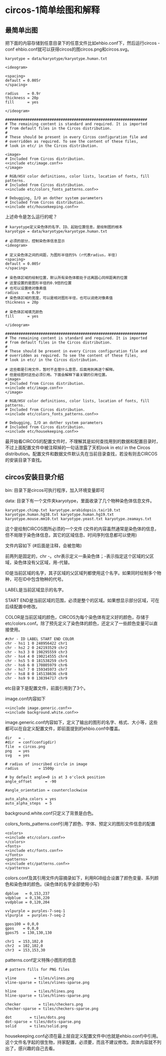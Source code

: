 # circos-1简单绘图和解释

## 最简单出图

把下面的内容存储到任意目录下的任意文件比如ehbio.conf下，然后运行circos -conf ehbio.conf就可以获得circos的图circos.png和circos.svg。

```
karyotype = data/karyotype/karyotype.human.txt

<ideogram>

<spacing>
default = 0.005r
</spacing>

radius    = 0.9r
thickness = 20p
fill      = yes

</ideogram>

################################################################
# The remaining content is standard and required. It is imported 
# from default files in the Circos distribution.
#
# These should be present in every Circos configuration file and
# overridden as required. To see the content of these files, 
# look in etc/ in the Circos distribution.

<image>
# Included from Circos distribution.
<<include etc/image.conf>>
</image>

# RGB/HSV color definitions, color lists, location of fonts, fill patterns.
# Included from Circos distribution.
<<include etc/colors_fonts_patterns.conf>>

# Debugging, I/O an dother system parameters
# Included from Circos distribution.
<<include etc/housekeeping.conf>>
```

上述命令是怎么运行的呢？

```
# karyotype定义染色体的名字、ID、起始位置信息，是绘制图的根本
karyotype = data/karyotype/karyotype.human.txt

# 必须的部分，控制染色体信息显示
<ideogram>

# 定义染色体之间的间距，为图形半径的5% (r代表radius，半径)
<spacing>
default = 0.005r
</spacing>

# 染色体区域的绘制位置，默认所有染色体都处于远离圆心同样距离的位置
# 这里设置的是图形半径的0.9倍的位置
# 也可以设置绝对像素值
radius    = 0.9r
# 染色体区域的宽度，可以是相对图形半径，也可以说绝对像素值
thickness = 20p

# 染色体区域填充颜色
fill      = yes

</ideogram>

################################################################
# The remaining content is standard and required. It is imported 
# from default files in the Circos distribution.
#
# These should be present in every Circos configuration file and
# overridden as required. To see the content of these files, 
# look in etc/ in the Circos distribution.

# 这些都是引用文件，暂时不去管什么意思，后面用到再逐个解释。
# 但是绘图时这些必须引用。下面会解释下最关键的引用位置。
<image>
# Included from Circos distribution.
<<include etc/image.conf>>
</image>

# RGB/HSV color definitions, color lists, location of fonts, fill patterns.
# Included from Circos distribution.
<<include etc/colors_fonts_patterns.conf>>

# Debugging, I/O an dother system parameters
# Included from Circos distribution.
<<include etc/housekeeping.conf>>
```

最开始看CIRCOS的配置文件时，不理解其是如何查找用到的数据和配置目录时，不过上面配置文件中被注释掉的一句话泄露了天机look in etc/ in the Circos distribution。配置文件和数据文件默认先在当前目录查找，若没有则去CIRCOS的安装目录下查找。

## circos安装目录介绍

bin: 目录下是circos可执行程序，加入环境变量即可

data: 目录下有一个文件夹karyotype，里面收录了几个物种染色体信息文件。

```
karyotype.chimp.txt karyotype.arabidopsis.tair10.txt
karyotype.human.hg38.txt karyotype.human.hg19.txt
karyotype.mouse.mm10.txt karyotype.yeast.txt karyotype.zeamays.txt
```

这个是绘制CIRCOS图所必须的一个文件 (文件的内容虽然通常是染色体的信息，但不局限于染色体信息，其它的区域信息、时间序列信息都可以使用)

文件内容如下 (#后面是注释，会被忽略)

前两列是固定的，chr -。chr表示定义一条染色体；-表示指定这个区域的父区域，染色体没有父区域，用-代替。

ID是当前区域的名字，其子区域的父区域列都使用这个名字。如果同时绘制多个物种，可在ID中包含物种的代号。

LABEL是当前区域显示的名字。

START END是当前区域的范围，必须是整个的区域。如果想显示部分区域，可在后续配置中修改。

COLOR是当前区域的颜色，CIRCOS为每个染色体有定义好的颜色，存储于etc/colors.conf。除了预先定义了染色体的颜色，还定义了一些颜色变量可以直接使用。

```
#chr - ID LABEL START END COLOR
chr - hs1 1 0 248956422 chr1
chr - hs2 2 0 242193529 chr2
chr - hs3 3 0 198295559 chr3
chr - hs4 4 0 190214555 chr4
chr - hs5 5 0 181538259 chr5
chr - hs6 6 0 170805979 chr6
chr - hs7 7 0 159345973 chr7
chr - hs8 8 0 145138636 chr8
chr - hs9 9 0 138394717 chr9
```

etc目录下是配置文件，前面引用到了3个。

image.conf内容如下

```
<<include image.generic.conf>>
<<include background.white.conf>>
```

image.generic.conf内容如下，定义了输出的图形的名字、格式、大小等，这些都可以在自定义配置文件，即前面提到的ehbio.conf中覆盖。

```
dir   = . 
#dir  = conf(configdir)
file  = circos.png
png   = yes
svg   = yes

# radius of inscribed circle in image
radius         = 1500p

# by default angle=0 is at 3 o'clock position
angle_offset      = -90

#angle_orientation = counterclockwise

auto_alpha_colors = yes
auto_alpha_steps  = 5
```

background.white.conf只定义了背景是白色。

colors_fonts_patterns.conf引用了颜色、字体、预定义的图形文件信息的配置

```
<colors>
<<include etc/colors.conf>>
</colors>
<fonts>
<<include etc/fonts.conf>>
</fonts>
<patterns>
<<include etc/patterns.conf>>
</patterns>
```

colors.conf及其引用文件内容摘录如下，利用RGB组合设置了颜色变量、系列颜色和染色体的颜色。(染色体的名字全部使用小写)

```
dpblue   = 0,153,237
vdpblue  = 0,136,220
vvdpblue = 0,120,204

vvlpurple = purples-7-seq-1
vlpurple  = purples-7-seq-2

gpos100 = 0,0,0
gpos    = 0,0,0
gpos75  = 130,130,130

chr1  = 153,102,0
chr2  = 102,102,0
chr3  = 153,153,30
```

patterns.conf定义特殊小图形的信息

```
# pattern fills for PNG files

vline        = tiles/vlines.png
vline-sparse = tiles/vlines-sparse.png

hline        = tiles/hlines.png
hline-sparse = tiles/hlines-sparse.png

checker        = tiles/checkers.png
checker-sparse = tiles/checkers-sparse.png

dot        = tiles/dots.png
dot-sparse = tiles/dots-sparse.png
solid      = tiles/solid.png
```

housekeeping.conf必须在最上层自定义配置文件中(也就是ehbio.conf)中引用。这个文件名字起的很生物，持家配置，必须要，而且不建议修改。具体内容就不列出了，感兴趣的自己去看。

